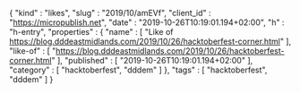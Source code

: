 {
  "kind" : "likes",
  "slug" : "2019/10/amEVf",
  "client_id" : "https://micropublish.net",
  "date" : "2019-10-26T10:19:01.194+02:00",
  "h" : "h-entry",
  "properties" : {
    "name" : [ "Like of https://blog.dddeastmidlands.com/2019/10/26/hacktoberfest-corner.html" ],
    "like-of" : [ "https://blog.dddeastmidlands.com/2019/10/26/hacktoberfest-corner.html" ],
    "published" : [ "2019-10-26T10:19:01.194+02:00" ],
    "category" : [ "hacktoberfest", "dddem" ]
  },
  "tags" : [ "hacktoberfest", "dddem" ]
}

